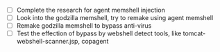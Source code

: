 
- [ ] Complete the research for agent memshell injection
- [ ] Look into the godzilla memshell, try to remake using agent memshell
- [ ] Remake godzilla memshell to bypass anti-virus
- [ ] Test the effection of bypass by webshell detect tools, like tomcat-webshell-scanner.jsp, copagent